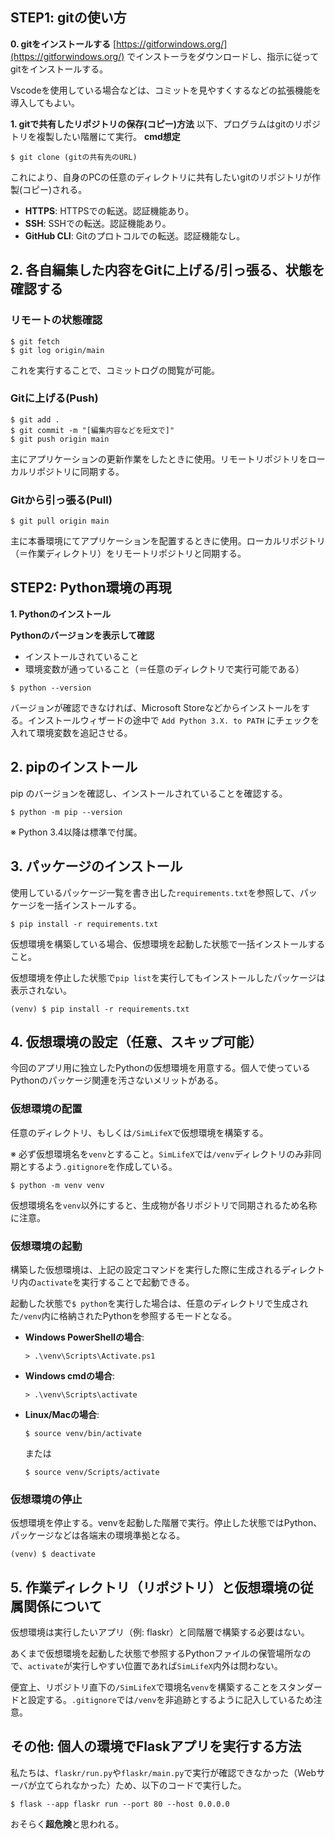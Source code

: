 ## STEP1: gitの使い方

**0. gitをインストールする**
[https://gitforwindows.org/](https://gitforwindows.org/) でインストーラをダウンロードし、指示に従ってgitをインストールする。

Vscodeを使用している場合などは、コミットを見やすくするなどの拡張機能を導入してもよい。

**1. gitで共有したリポジトリの保存(コピー)方法**
以下、プログラムはgitのリポジトリを複製したい階層にて実行。
**cmd想定**

```
$ git clone (gitの共有先のURL)
```

これにより、自身のPCの任意のディレクトリに共有したいgitのリポジトリが作製(コピー)される。

- **HTTPS**: HTTPSでの転送。認証機能あり。
- **SSH**: SSHでの転送。認証機能あり。
- **GitHub CLI**: Gitのプロトコルでの転送。認証機能なし。

## 2. 各自編集した内容をGitに上げる/引っ張る、状態を確認する

### リモートの状態確認

```
$ git fetch
$ git log origin/main
```

これを実行することで、コミットログの閲覧が可能。

### Gitに上げる(Push)

```
$ git add .
$ git commit -m "[編集内容などを短文で]"
$ git push origin main
```

主にアプリケーションの更新作業をしたときに使用。リモートリポジトリをローカルリポジトリに同期する。

### Gitから引っ張る(Pull)

```
$ git pull origin main
```

主に本番環境にてアプリケーションを配置するときに使用。ローカルリポジトリ（＝作業ディレクトリ）をリモートリポジトリと同期する。

## STEP2: Python環境の再現

**1. Pythonのインストール**

**Pythonのバージョンを表示して確認**
- インストールされていること
- 環境変数が通っていること（＝任意のディレクトリで実行可能である）

```
$ python --version
```

バージョンが確認できなければ、Microsoft Storeなどからインストールをする。インストールウィザードの途中で `Add Python 3.X. to PATH` にチェックを入れて環境変数を追記させる。

## 2. pipのインストール

pip のバージョンを確認し、インストールされていることを確認する。

```
$ python -m pip --version
```

※ Python 3.4以降は標準で付属。

## 3. パッケージのインストール

使用しているパッケージ一覧を書き出した`requirements.txt`を参照して、パッケージを一括インストールする。

```
$ pip install -r requirements.txt
```

仮想環境を構築している場合、仮想環境を起動した状態で一括インストールすること。

仮想環境を停止した状態で`pip list`を実行してもインストールしたパッケージは表示されない。

```
(venv) $ pip install -r requirements.txt
```

## 4. 仮想環境の設定（任意、スキップ可能）

今回のアプリ用に独立したPythonの仮想環境を用意する。個人で使っているPythonのパッケージ関連を汚さないメリットがある。

### 仮想環境の配置

任意のディレクトリ、もしくは`/SimLifeX`で仮想環境を構築する。

※ 必ず仮想環境名を`venv`とすること。`SimLifeX`では`/venv`ディレクトリのみ非同期とするよう`.gitignore`を作成している。

```
$ python -m venv venv
```

仮想環境名を`venv`以外にすると、生成物が各リポジトリで同期されるため名称に注意。

### 仮想環境の起動

構築した仮想環境は、上記の設定コマンドを実行した際に生成されるディレクトリ内の`activate`を実行することで起動できる。

起動した状態で`$ python`を実行した場合は、任意のディレクトリで生成された`/venv`内に格納されたPythonを参照するモードとなる。

- **Windows PowerShellの場合**:
  ```
  > .\venv\Scripts\Activate.ps1
  ```

- **Windows cmdの場合**:
  ```
  > .\venv\Scripts\activate
  ```

- **Linux/Macの場合**:
  ```
  $ source venv/bin/activate
  ```
  または
  ```
  $ source venv/Scripts/activate
  ```

### 仮想環境の停止

仮想環境を停止する。venvを起動した階層で実行。停止した状態ではPython、パッケージなどは各端末の環境準拠となる。

```
(venv) $ deactivate
```

## 5. 作業ディレクトリ（リポジトリ）と仮想環境の従属関係について

仮想環境は実行したいアプリ（例: flaskr）と同階層で構築する必要はない。

あくまで仮想環境を起動した状態で参照するPythonファイルの保管場所なので、`activate`が実行しやすい位置であれば`SimLifeX`内外は問わない。

便宜上、リポジトリ直下の`/SimLifeX`で環境名`venv`を構築することをスタンダードと設定する。`.gitignore`では`/venv`を非追跡とするように記入しているため注意。

## その他: 個人の環境でFlaskアプリを実行する方法

私たちは、`flaskr/run.py`や`flaskr/main.py`で実行が確認できなかった（Webサーバが立てられなかった）ため、以下のコードで実行した。

```
$ flask --app flaskr run --port 80 --host 0.0.0.0
```

おそらく**超危険**と思われる。
